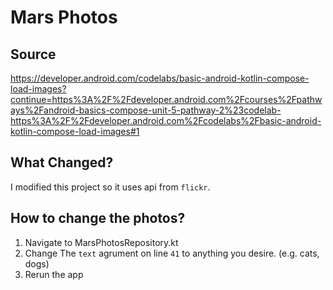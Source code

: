 Mars Photos
==================================

## Source
 https://developer.android.com/codelabs/basic-android-kotlin-compose-load-images?continue=https%3A%2F%2Fdeveloper.android.com%2Fcourses%2Fpathways%2Fandroid-basics-compose-unit-5-pathway-2%23codelab-https%3A%2F%2Fdeveloper.android.com%2Fcodelabs%2Fbasic-android-kotlin-compose-load-images#1

## What Changed?
I modified this project so it uses api from `flickr`.

## How to change the photos?
1. Navigate to MarsPhotosRepository.kt
2. Change The `text` agrument on line `41` to anything you desire. (e.g. cats, dogs)
3. Rerun the app

